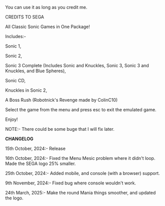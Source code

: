 You can use it as long as you credit me.

CREDITS TO SEGA

All Classic Sonic Games in One Package!

Includes:-

Sonic 1,

Sonic 2,

Sonic 3 Complete (Includes Sonic and Knuckles, Sonic 3, Sonic 3 and Knuckles, and Blue Spheres),

Sonic CD,

Knuckles in Sonic 2,

A Boss Rush (Robotnick's Revenge made by ColinC10)

Select the game from the menu and press esc to exit the emulated game.

Enjoy!

NOTE:- There could be some buge that I will fix later.

____CHANGELOG____

15th October, 2024:- Release

16th October, 2024:- Fixed the Menu Mesic problem where it didn't loop. Made the SEGA logo 25% smaller.

25th October, 2024:- Added mobile, and console (with a browser) support. 

9th November, 2024:- Fixed bug where console wouldn't work.

24th March, 2025:- Make the round Mania things smoother, and updated the logo.
